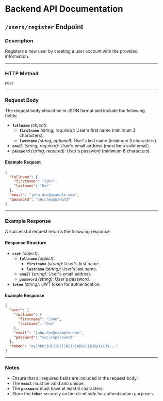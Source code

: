 # Backend API Documentation

## `/users/register` Endpoint

### **Description**

Registers a new user by creating a user account with the provided information.

---

### **HTTP Method**

`POST`

---

### **Request Body**

The request body should be in JSON format and include the following fields:

- **`fullname`** _(object)_:
  - **`firstname`** _(string, required)_: User's first name (minimum 3 characters).
  - **`lastname`** _(string, optional)_: User's last name (minimum 3 characters).
- **`email`** _(string, required)_: User's email address (must be a valid email).
- **`password`** _(string, required)_: User's password (minimum 6 characters).

#### **Example Request**

```json
{
  "fullname": {
    "firstname": "John",
    "lastname": "Doe"
  },
  "email": "john.doe@example.com",
  "password": "securepassword"
}
```

---

### **Example Response**

A successful request returns the following response:

#### **Response Structure**

- **`user`** _(object)_:
  - **`fullname`** _(object)_:
    - **`firstname`** _(string)_: User's first name.
    - **`lastname`** _(string)_: User's last name.
  - **`email`** _(string)_: User's email address.
  - **`password`** _(string)_: User's password.
- **`token`** _(string)_: JWT token for authentication.

#### **Example Response**

```json
{
  "user": {
    "fullname": {
      "firstname": "John",
      "lastname": "Doe"
    },
    "email": "john.doe@example.com",
    "password": "securepassword"
  },
  "token": "eyJhbGciOiJIUzI1NiIsInR5cCI6IkpXVCJ9..."
}
```

---

### **Notes**

- Ensure that all required fields are included in the request body.
- The **`email`** must be valid and unique.
- The **`password`** must have at least 6 characters.
- Store the **`token`** securely on the client side for authentication purposes.
